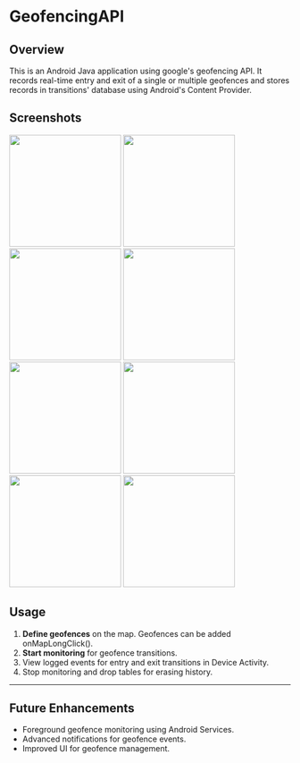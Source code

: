 # GeofencingAPI

## Overview
This is an Android Java application using google's geofencing API. It records real-time entry and exit of a single or multiple geofences and stores records in transitions' database using Android's Content Provider.



## Screenshots

<img src="https://github.com/user-attachments/assets/e66d80b4-a851-4711-95d0-8dd4770b3777" width="200" />
<img src="https://github.com/user-attachments/assets/231db136-a937-4bb1-b324-ac4f444825f8" width="200" />
<img src="https://github.com/user-attachments/assets/42b27dc3-c3e8-4669-b3ab-4bae4e72fcbc" width="200" />
<img src="https://github.com/user-attachments/assets/026478da-4f61-4b23-b780-d3c8b7c34567" width="200" />
<img src="https://github.com/user-attachments/assets/b554ab45-664e-4871-a8fb-0cb2a8b6238c" width="200" />
<img src="https://github.com/user-attachments/assets/dbcc1a6f-842b-4d5b-b63c-a9ad2fa12070" width="200" />
<img src="https://github.com/user-attachments/assets/5b18bbb4-4757-4ee0-8066-d5d116a4ccb8" width="200" />
<img src="https://github.com/user-attachments/assets/30ffad0f-3448-418b-a990-7744546386cf" width="200" />


## Usage
1. **Define geofences** on the map. Geofences can be added onMapLongClick().
2. **Start monitoring** for geofence transitions.
3. View logged events for entry and exit transitions in Device Activity.
4. Stop monitoring and drop tables for erasing history.

---

## Future Enhancements
- Foreground geofence monitoring using Android Services.
- Advanced notifications for geofence events.
- Improved UI for geofence management.
